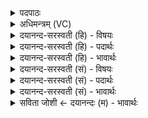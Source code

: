 <details><summary>पदपाठः</summary>

होता॑। य॒क्ष॒त्। ति॒स्रः। दे॒वीः। न। भे॒ष॒जम्। त्रयः॑। त्रि॒धात॑व॒ इति॑ त्रि॒ऽधात॑वः। अ॒पसः॑। इडा॑। सर॑स्वती। भार॑ती। म॒हीः। इन्द्र॑पत्नी॒रितीन्द्र॑ऽपत्नीः। ह॒विष्म॑तीः। व्यन्तु॑। आज्य॑स्य। होतः॑। यज॑। ८।
</details>

<details><summary>अधिमन्त्रम् (VC)</summary>

- इन्द्रो देवता
- बृहदुक्थो गोतम ऋषिः
- निचृज्जगती
- निषादः
</details>

<details><summary>दयानन्द-सरस्वती (हि) - विषयः</summary>

फिर उसी विषय को अगले मन्त्र में कहा है।
</details>

<details><summary>दयानन्द-सरस्वती (हि) - पदार्थः</summary>

पदार्थान्वयभाषाः -  हे (होतः) सुख चाहनेवाले जन ! जैसे (होता) विद्या का देने लेनेवाला अध्यापक (आज्यस्य) प्राप्त होने योग्य पढ़ने-पढ़ाने रूप व्यवहार को (यक्षत्) प्राप्त होवे, जैसे (त्रिधातवः) हाड़, चरबी और वीर्य इन तीन धातुओं के वर्धक (अपसः) कर्मों में चेष्टा करते हुए (त्रयः) अध्यापक, उपदेशक और वैद्य (तिस्रः) तीन (देवीः) सब विद्याओं की प्रकाशिका वाणियों के (न) समान (भेषजम्) औषध को (महीः) बड़ी पूज्य (इडा) प्रशंसा के योग्य (सरस्वती) बहुत विज्ञानवाली और (भारती) सुन्दर विद्या का धारण वा पोषण करनेवाली (हविष्मतीः) विविध विज्ञानों के सहित (इन्द्रपत्नीः) जीवात्मा की स्त्रियों के तुल्य वर्त्तमान वाणी (व्यन्तु) प्राप्त हों, वैसे (यज) उन को सङ्गत कीजिए ॥८ ॥
</details>

<details><summary>दयानन्द-सरस्वती (हि) - भावार्थः</summary>

भावार्थभाषाः -  इस मन्त्र में वाचकलुप्तोपमालङ्कार है। जैसे प्रशंसित विज्ञानवती और उत्तम बुद्धिमती स्त्रियाँ अपने योग्य पतियों को प्राप्त होकर प्रसन्न होती हैं, वैसे अध्यापक, उपदेशक और वैद्य लोग स्तुति, ज्ञान और योगधारणायुक्त तीन प्रकार की वाणियों को प्राप्त होकर आनन्दित होते हैं ॥८ ॥
</details>

<details><summary>दयानन्द-सरस्वती (सं) - विषयः</summary>

पुनस्तमेव विषयमाह ॥
</details>

<details><summary>दयानन्द-सरस्वती (सं) - पदार्थः</summary>

पदार्थान्वयभाषाः -  हे होतर्यथा होताऽऽज्यस्य यक्षत्। यथा त्रिधातवोऽपसस्त्रयस्तिस्रो देवीर्न भेषजं मही इडा सरस्वती भारती च हविष्मतीरिन्द्रपत्नीर्व्यन्तु तथा यज ॥८ ॥
</details>

<details><summary>दयानन्द-सरस्वती (सं) - भावार्थः</summary>

भावार्थभाषाः -  अत्र वाचकलुप्तोपमालङ्कारः। यथा प्रशस्ता विज्ञानवती सुमेधा च स्त्रियः स्वसदृशान् पतीन् प्राप्य मोदन्ते तथाऽध्यापकोपदेशकवैद्या मनुष्याः स्तुतिविज्ञानयोगधारणायुक्तास्त्रिविधा वाचः प्राप्याऽऽनन्दन्ति ॥८ ॥
</details>

<details><summary>सविता जोशी ← दयानन्दः (म) - भावार्थः</summary>

भावार्थभाषाः -  या मंत्रात वाचकलुप्तोपमालंकार आहे. जशा प्रशंसा करण्यास योग्य विज्ञानवेत्त्या बुद्धिमान स्रिया योग्य पती प्राप्त करतात व प्रसन्न होतात तसे अध्यापक, उपदेशक व वैद्य हे (स्तुती, ज्ञान व योगधारणायुक्त अशा) तीन विज्ञानयुक्त वाणींना प्राप्त करून आनंदित होतात.
</details>
